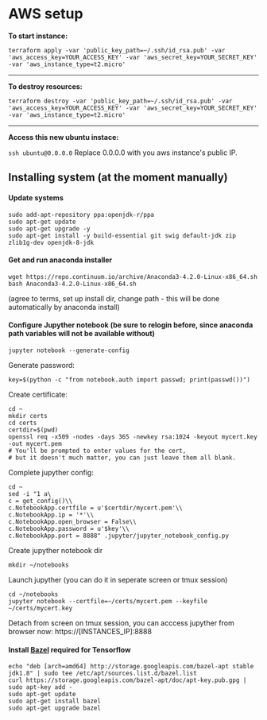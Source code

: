 # AWS setup

**To start instance:**

`terraform apply -var 'public_key_path=~/.ssh/id_rsa.pub' -var 'aws_access_key=YOUR_ACCESS_KEY' -var 'aws_secret_key=YOUR_SECRET_KEY' -var 'aws_instance_type=t2.micro'`

---

**To destroy resources:**

`terraform destroy -var 'public_key_path=~/.ssh/id_rsa.pub' -var 'aws_access_key=YOUR_ACCESS_KEY' -var 'aws_secret_key=YOUR_SECRET_KEY' -var 'aws_instance_type=t2.micro'`

---

**Access this new ubuntu instace:**

`ssh ubuntu@0.0.0.0`
Replace 0.0.0.0 with you aws instance's public IP.


## Installing system (at the moment manually)

#### Update systems
```
sudo add-apt-repository ppa:openjdk-r/ppa
sudo apt-get update
sudo apt-get upgrade -y
sudo apt-get install -y build-essential git swig default-jdk zip zlib1g-dev openjdk-8-jdk
```

#### Get and run anaconda installer
```
wget https://repo.continuum.io/archive/Anaconda3-4.2.0-Linux-x86_64.sh
bash Anaconda3-4.2.0-Linux-x86_64.sh
```
(agree to terms, set up install dir, change path - this will be done automatically by anaconda install)

#### Configure Jupyther notebook (be sure to relogin before, since anaconda path variables will not be available without)

`jupyter notebook --generate-config`

Generate password:

`key=$(python -c "from notebook.auth import passwd; print(passwd())")`

Create certificate:

```
cd ~
mkdir certs
cd certs
certdir=$(pwd)
openssl req -x509 -nodes -days 365 -newkey rsa:1024 -keyout mycert.key -out mycert.pem
# You'll be prompted to enter values for the cert,
# but it doesn't much matter, you can just leave them all blank.
```

Complete jupyther config:

```
cd ~
sed -i "1 a\
c = get_config()\\
c.NotebookApp.certfile = u'$certdir/mycert.pem'\\
c.NotebookApp.ip = '*'\\
c.NotebookApp.open_browser = False\\
c.NotebookApp.password = u'$key'\\
c.NotebookApp.port = 8888" .jupyter/jupyter_notebook_config.py
```

Create jupyther notebook dir

`mkdir ~/notebooks`

Launch jupyther (you can do it in seperate screen or tmux session)

```
cd ~/notebooks
jupyter notebook --certfile=~/certs/mycert.pem --keyfile ~/certs/mycert.key
```

Detach from screen on tmux session, you can acccess jupyther from browser now: https://[INSTANCES_IP]:8888

#### Install [Bazel](https://www.bazel.io/versions/master/docs/install.html) required for Tensorflow

```
echo "deb [arch=amd64] http://storage.googleapis.com/bazel-apt stable jdk1.8" | sudo tee /etc/apt/sources.list.d/bazel.list
curl https://storage.googleapis.com/bazel-apt/doc/apt-key.pub.gpg | sudo apt-key add -
sudo apt-get update
sudo apt-get install bazel
sudo apt-get upgrade bazel
```
